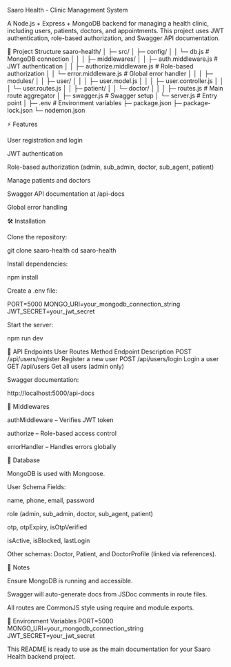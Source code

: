 Saaro Health - Clinic Management System

A Node.js + Express + MongoDB backend for managing a health clinic, including users, patients, doctors, and appointments. This project uses JWT authentication, role-based authorization, and Swagger API documentation.

📁 Project Structure
saaro-health/
│
├─ src/
│   ├─ config/
│   │   └─ db.js               # MongoDB connection
│   │
│   ├─ middlewares/
│   │   ├─ auth.middleware.js  # JWT authentication
│   │   ├─ authorize.middleware.js # Role-based authorization
│   │   └─ error.middleware.js # Global error handler
│   │
│   ├─ modules/
│   │   ├─ user/
│   │   │   ├─ user.model.js
│   │   │   ├─ user.controller.js
│   │   │   └─ user.routes.js
│   │   ├─ patient/
│   │   └─ doctor/
│   │
│   ├─ routes.js               # Main route aggregator
│   ├─ swagger.js              # Swagger setup
│   └─ server.js               # Entry point
│
├─ .env                        # Environment variables
├─ package.json
├─ package-lock.json
└─ nodemon.json

⚡ Features

User registration and login

JWT authentication

Role-based authorization (admin, sub_admin, doctor, sub_agent, patient)

Manage patients and doctors

Swagger API documentation at /api-docs

Global error handling

🛠 Installation

Clone the repository:

git clone <repo-url> saaro-health
cd saaro-health


Install dependencies:

npm install


Create a .env file:

PORT=5000
MONGO_URI=your_mongodb_connection_string
JWT_SECRET=your_jwt_secret


Start the server:

npm run dev

🚀 API Endpoints
User Routes
Method	Endpoint	Description
POST	/api/users/register	Register a new user
POST	/api/users/login	Login a user
GET	/api/users	Get all users (admin only)

Swagger documentation:

http://localhost:5000/api-docs

📝 Middlewares

authMiddleware – Verifies JWT token

authorize – Role-based access control

errorHandler – Handles errors globally

💾 Database

MongoDB is used with Mongoose.

User Schema Fields:

name, phone, email, password

role (admin, sub_admin, doctor, sub_agent, patient)

otp, otpExpiry, isOtpVerified

isActive, isBlocked, lastLogin

Other schemas: Doctor, Patient, and DoctorProfile (linked via references).

📌 Notes

Ensure MongoDB is running and accessible.

Swagger will auto-generate docs from JSDoc comments in route files.

All routes are CommonJS style using require and module.exports.

🔑 Environment Variables
PORT=5000
MONGO_URI=your_mongodb_connection_string
JWT_SECRET=your_jwt_secret


This README is ready to use as the main documentation for your Saaro Health backend project.